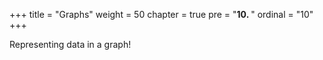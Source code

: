 +++
title = "Graphs"
weight = 50
chapter = true
pre = "<b>10.  </b>"
ordinal = "10"
+++

Representing data in a graph!
